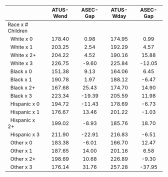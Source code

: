 
|                      |    ATUS-Wend |     ASEC-Gap |    ATUS-Wday |     ASEC-Gap |
| -------------------- | :----------: | :----------: | :----------: | :----------: |
| Race x # Children    |              |              |              |              |
| &nbsp;&nbsp;White x 0 |       178.40 |         0.98 |       174.95 |         0.99 |
| &nbsp;&nbsp;White x 1 |       203.25 |         2.54 |       192.29 |         4.57 |
| &nbsp;&nbsp;White x 2+ |       204.22 |         4.52 |       190.16 |        15.88 |
| &nbsp;&nbsp;White x 3 |       226.75 |        -9.60 |       225.84 |       -12.05 |
| &nbsp;&nbsp;Black x 0 |       151.38 |         9.13 |       164.06 |         6.45 |
| &nbsp;&nbsp;Black x 1 |       190.78 |         1.97 |       188.12 |        -6.47 |
| &nbsp;&nbsp;Black x 2+ |       167.68 |        25.43 |       174.70 |        14.90 |
| &nbsp;&nbsp;Black x 3 |       223.34 |       -19.39 |       205.59 |        11.98 |
| &nbsp;&nbsp;Hispanic x 0 |       194.72 |       -11.43 |       178.69 |        -6.73 |
| &nbsp;&nbsp;Hispanic x 1 |       176.67 |        13.46 |       201.22 |        -1.03 |
| &nbsp;&nbsp;Hispanic x 2+ |       199.02 |        -8.93 |       185.76 |        18.70 |
| &nbsp;&nbsp;Hispanic x 3 |       211.90 |       -22.91 |       216.83 |        -6.51 |
| &nbsp;&nbsp;Other x 0 |       183.38 |        -6.01 |       166.70 |        12.47 |
| &nbsp;&nbsp;Other x 1 |       187.65 |        14.00 |       201.16 |         6.58 |
| &nbsp;&nbsp;Other x 2+ |       198.69 |        10.68 |       226.89 |        -9.30 |
| &nbsp;&nbsp;Other x 3 |       176.14 |        31.76 |       257.28 |       -37.95 |

